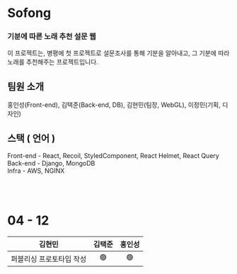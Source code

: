 # Sofong

### 기분에 따른 노래 추천 설문 웹

이 프로젝트는, 병평에 첫 프로젝트로 설문조사를 통해 기분을 알아내고, 그 기분에 따라 노래를 추천해주는 프로젝트입니다.

## 팀원 소개

홍인성(Front-end), 김택준(Back-end, DB), 김현민(팀장, WebGL), 이정민(기획, 디자인)

## 스택 ( 언어 )

Front-end - React, Recoil, StyledComponent, React Helmet, React Query<br>
Back-end - Django, MongoDB<br>
Infra - AWS, NGINX


<br><br>

# 04 - 12

| 김현민 | 김택준 | 홍인성 |
| :------------------: | :----------: | :------------: | 
|  퍼블리싱 프로토타입 작성    |  🟢  |  🟢   |
